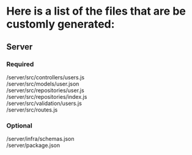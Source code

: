# Here is a list of the files that are be customly generated:

## Server
### Required
/server/src/controllers/users.js<br>
/server/src/models/user.json<br>
/server/src/repositories/user.js<br>
/server/src/repositories/index.js<br>
/server/src/validation/users.js<br>
/server/src/routes.js

### Optional
/server/infra/schemas.json<br>
/server/package.json
